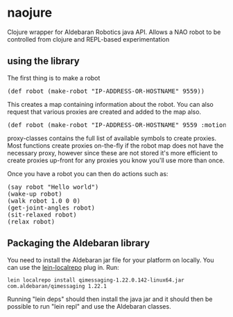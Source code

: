 # naojure

Clojure wrapper for Aldebaran Robotics java API. Allows a NAO robot to be
controlled from clojure and REPL-based experimentation

## using the library
The first thing is to make a robot

<pre>
(def robot (make-robot "IP-ADDRESS-OR-HOSTNAME" 9559))
</pre>

This creates a map containing information about the robot. You can also
request that various proxies are created and added to the map also.

<pre>
(def robot (make-robot "IP-ADDRESS-OR-HOSTNAME" 9559 :motion :memory :tts))
</pre>


proxy-classes contains the full list of available symbols to create
proxies. Most functions create proxies on-the-fly if the robot map does not
have the necessary proxy, however since these are not stored it's more
efficient to create proxies up-front for any proxies you know you'll use
more than once.

Once you have a robot you can then do actions such as:

<pre>
(say robot "Hello world")
(wake-up robot)
(walk robot 1.0 0 0)
(get-joint-angles robot)
(sit-relaxed robot)
(relax robot)
</pre>


## Packaging the Aldebaran library
You need to install the Aldebaran jar file for your platform on locally.  You can use the
[lein-localrepo](https://github.com/kumarshantanu/lein-localrepo) plug
in. Run:

    lein localrepo install qimessaging-1.22.0.142-linux64.jar com.aldebaran/qimessaging 1.22.1

Running "lein deps" should then install the java jar and it should then be
possible to run "lein repl" and use the Aldebaran classes.
